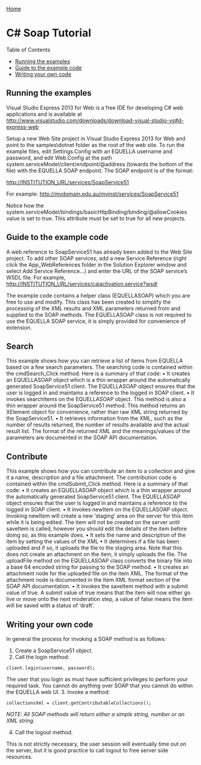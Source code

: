 [Home](https://equella.github.io/)

# C# Soap Tutorial

Table of Contents
* [Running the examples](#running-the-examples)
* [Guide to the example code](#guide-to-the-example-code)
* [Writing your own code](#writing-your-own-code)


## Running the examples
Visual Studio Express 2013 for Web is a free IDE for developing C# web applications and is available at <http://www.visualstudio.com/downloads/download-visual-studio-vs#d-express-web>

Setup a new Web Site project in Visual Studio Express 2013 for Web and point to the samples\dotnet folder as the root of the web site.  To run the example files, edit Settings.Config with an EQUELLA username and password, and edit Web.Config at the path system.serviceModel/client/endpoint/@address (towards the bottom of the file) with the EQUELLA SOAP endpoint. The SOAP endpoint is of the format: 

<http://INSTITUTION_URL/services/SoapService51>

For example: <http://mydomain.edu.au/myinst/services/SoapService51>

Notice how the system.serviceModel/bindings/basicHttpBinding/binding/@allowCookies value is set to true. This attribute must be set to true for all new projects.

## Guide to the example code
A web reference to SoapService51 has already been added to the Web Site project. To add other SOAP services, add a new Service Reference (right click the App_WebReferences folder in the Solution Explorer window and select Add Service Reference...) and enter the URL of the SOAP service’s WSDL file.  For example, <http://INSTITUTION_URL/services/calactivation.service?wsdl>

The example code contains a helper class (EQUELLASOAP) which you are free to use and modify. This class has been created to simplify the processing of the XML results and XML parameters returned from and supplied to the SOAP methods. The EQUELLASOAP class is not required to use the EQUELLA SOAP service, it is simply provided for convenience of extension.

## Search
This example shows how you can retrieve a list of items from EQUELLA based on a few search parameters. The searching code is contained within the cmdSearch_Click method. Here is a summary of that code:
•  It creates an EQUELLASOAP object which is a thin wrapper around the automatically generated SoapService51 client. The EQUELLASOAP object ensures that the user is logged in and maintains a reference to the logged in SOAP client.
•  It invokes searchItems on the EQUELLASOAP object. This method is also a thin wrapper around the SoapService51 method. This method returns an XElement object for convenience, rather than raw XML string returned by the SoapService51.
•  It retrieves information from the XML, such as the number of results returned, the number of results available and the actual result list. The format of the returned XML and the meanings/values of the parameters are documented in the SOAP API documentation.

## Contribute
This example shows how you can contribute an item to a collection and give it a name, description and a file attachment. The contribution code is contained within the cmdSubmit_Click method. Here is a summary of that code:
•  It creates an EQUELLASOAP object which is a thin wrapper around the automatically generated SoapService51 client. The EQUELLASOAP object ensures that the user is logged in and maintains a reference to the logged in SOAP client.
•  It invokes newItem on the EQUELLASOAP object. Invoking newItem will create a new ‘staging’ area on the server for this item while it is being edited. The item will not be created on the server until saveItem is called, however you should edit the details of the item before doing so, as this example does.
•  It sets the name and description of the item by setting the values of the XML
•  It determines if a file has been uploaded and if so, it uploads the file to the staging area. Note that this does not create an attachment on the item, it simply uploads the file. The uploadFile method on the EQUELLASOAP class converts the binary file into a base 64 encoded string for passing to the SOAP method.
•  It creates an attachment node for the uploaded file on the item XML. The format of the attachment node is documented in the Item XML format section of the SOAP API documentation.
•  It invokes the saveItem method with a submit value of true. A submit value of true means that the item will now either go live or move onto the next moderation step, a value of false means the item will be saved with a status of ‘draft’.

## Writing your own code
In general the process for invoking a SOAP method is as follows:
1.  Create a SoapService51 object.
2.  Call the login method:
```
client.login(username, password);
```
The user that you login as must have sufficient privileges to perform your required task.  You cannot do anything over SOAP that you cannot do within the EQUELLA web UI.
3.  Invoke a method:
```
collectionsXml = client.getContributableCollections();
```

*NOTE: All SOAP methods will return either a simple string, number or an XML string.*

4.  Call the logout method.

This is not strictly necessary, the user session will eventually time out on the server, but it is good practice to call logout to free server side resources.
